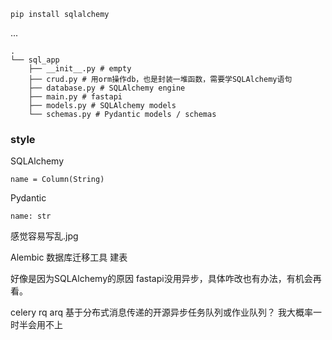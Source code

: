 ```
pip install sqlalchemy
```
...

```
.
└── sql_app
    ├── __init__.py # empty
    ├── crud.py # 用orm操作db，也是封装一堆函数，需要学SQLAlchemy语句
    ├── database.py # SQLAlchemy engine
    ├── main.py # fastapi
    ├── models.py # SQLAlchemy models
    └── schemas.py # Pydantic models / schemas

```
### style 

SQLAlchemy

```
name = Column(String)
```

Pydantic 

```
name: str
```
感觉容易写乱.jpg

Alembic 数据库迁移工具 建表

好像是因为SQLAlchemy的原因 fastapi没用异步，具体咋改也有办法，有机会再看。

celery rq arq 基于分布式消息传递的开源异步任务队列或作业队列？ 我大概率一时半会用不上

